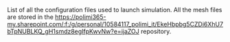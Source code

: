 List of all the configuration files used to launch simulation.
All the mesh files are stored in the https://polimi365-my.sharepoint.com/:f:/g/personal/10584117_polimi_it/EkeHbpbg5CZDi6XhU7bTpNUBLKQ_gH1smdz8egIfpKwvNw?e=ijaZOJ
repository.
